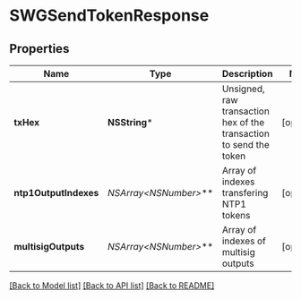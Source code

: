 # SWGSendTokenResponse

## Properties
Name | Type | Description | Notes
------------ | ------------- | ------------- | -------------
**txHex** | **NSString*** | Unsigned, raw transaction hex of the transaction to send the token | [optional] 
**ntp1OutputIndexes** | **NSArray&lt;NSNumber*&gt;*** | Array of indexes transfering NTP1 tokens | [optional] 
**multisigOutputs** | **NSArray&lt;NSNumber*&gt;*** | Array of indexes of multisig outputs | [optional] 

[[Back to Model list]](../README.md#documentation-for-models) [[Back to API list]](../README.md#documentation-for-api-endpoints) [[Back to README]](../README.md)


